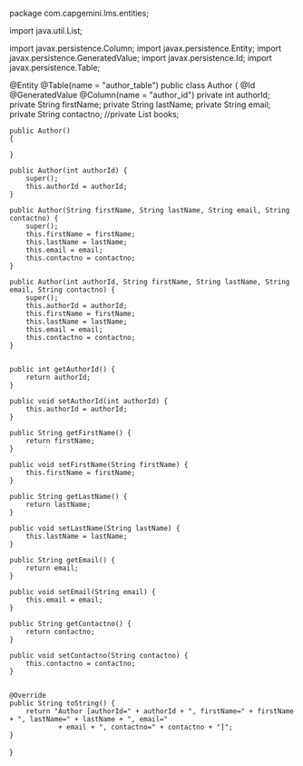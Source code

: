 package com.capgemini.lms.entities;

import java.util.List;

import javax.persistence.Column;
import javax.persistence.Entity;
import javax.persistence.GeneratedValue;
import javax.persistence.Id;
import javax.persistence.Table;

@Entity
@Table(name = "author_table")
public class Author 
{
	@Id
	@GeneratedValue
	@Column(name = "author_id")
	private int authorId;
	private String firstName;
	private String lastName;
	private String email;
	private String contactno;
	//private List<Books> books;
	
	public Author()
	{
		
	}
	
	public Author(int authorId) {
		super();
		this.authorId = authorId;
	}

	public Author(String firstName, String lastName, String email, String contactno) {
		super();
		this.firstName = firstName;
		this.lastName = lastName;
		this.email = email;
		this.contactno = contactno;
	}

	public Author(int authorId, String firstName, String lastName, String email, String contactno) {
		super();
		this.authorId = authorId;
		this.firstName = firstName;
		this.lastName = lastName;
		this.email = email;
		this.contactno = contactno;
	}


	public int getAuthorId() {
		return authorId;
	}
	
	public void setAuthorId(int authorId) {
		this.authorId = authorId;
	}
	
	public String getFirstName() {
		return firstName;
	}
	
	public void setFirstName(String firstName) {
		this.firstName = firstName;
	}
	
	public String getLastName() {
		return lastName;
	}
	
	public void setLastName(String lastName) {
		this.lastName = lastName;
	}
	
	public String getEmail() {
		return email;
	}
	
	public void setEmail(String email) {
		this.email = email;
	}
	
	public String getContactno() {
		return contactno;
	}
	
	public void setContactno(String contactno) {
		this.contactno = contactno;
	}


	@Override
	public String toString() {
		return "Author [authorId=" + authorId + ", firstName=" + firstName + ", lastName=" + lastName + ", email="
				+ email + ", contactno=" + contactno + "]";
	}
	
	
}


